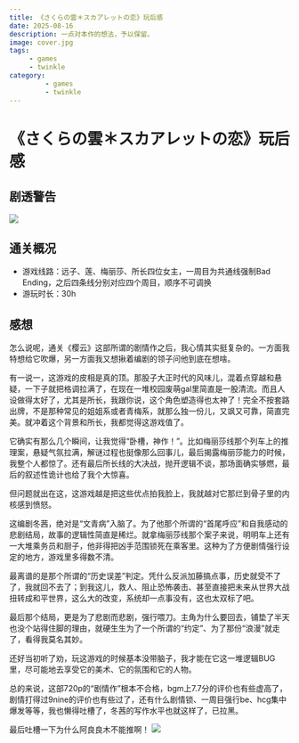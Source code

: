 ```yaml
---
title: 《さくらの雲＊スカアレットの恋》玩后感
date: 2025-08-16
description: 一点对本作的想法，予以保留。
image: cover.jpg
tags:
     - games
     - twinkle
category:
         - games
         - twinkle
---
```

# 《さくらの雲＊スカアレットの恋》玩后感

## 剧透警告

<img src="https://files.catbox.moe/is03tk.jpg" />

## 通关概况
- 游戏线路：远子、莲、梅丽莎、所长四位女主，一周目为共通线强制Bad Ending，之后四条线分别对应四个周目，顺序不可调换
- 游玩时长：30h
## 感想
怎么说呢，通关《樱云》这部所谓的剧情作之后，我心情其实挺复杂的。一方面我特想给它吹爆，另一方面我又想揪着编剧的领子问他到底在想啥。

有一说一，这游戏的皮相是真的顶。那股子大正时代的风味儿，混着点穿越和悬疑，一下子就把格调拉满了，在现在一堆校园废萌gal里简直是一股清流。而且人设做得太好了，尤其是所长，我跟你说，这个角色塑造得也太神了！完全不按套路出牌，不是那种常见的姐姐系或者青梅系，就那么独一份儿，又飒又可靠，简直完美。就冲着这个背景和所长，我都觉得这游戏值了。

它确实有那么几个瞬间，让我觉得“卧槽，神作！”。比如梅丽莎线那个列车上的推理案，悬疑气氛拉满，解谜过程也挺像那么回事儿，最后揭露梅丽莎能力的时候，我整个人都惊了。还有最后所长线的大决战，抛开逻辑不谈，那场面确实够燃，最后的叙述性诡计也给了我个大惊喜。

但问题就出在这，这游戏越是把这些优点拍我脸上，我就越对它那烂到骨子里的内核感到愤怒。

这编剧冬茜，绝对是“文青病”入脑了。为了他那个所谓的“首尾呼应”和自我感动的悲剧结局，故事的逻辑性简直是稀烂。就拿梅丽莎线那个案子来说，明明车上还有一大堆乘务员和厨子，他非得把凶手范围锁死在乘客里。这种为了方便剧情强行设定的地方，游戏里多得数不清。

最离谱的是那个所谓的“历史误差”判定。凭什么反派加藤搞点事，历史就受不了了，我就回不去了；到我这儿，救人、阻止恐怖袭击、甚至直接把未来从世界大战扭转成和平世界，这么大的改变，系统却一点事没有，这也太双标了吧。

最后那个结局，更是为了悲剧而悲剧，强行喂刀。主角为什么要回去，铺垫了半天也没个站得住脚的理由，就硬生生为了一个所谓的“约定”、为了那份“浪漫”就走了，看得我莫名其妙。

还好当初听了劝，玩这游戏的时候基本没带脑子，我才能在它这一堆逻辑BUG里，尽可能地去享受它的美术、它的氛围和它的人物。

总的来说，这部720p的“剧情作”根本不合格，bgm上7.7分的评价也有些虚高了，剧情打得过9nine的评价也有些过了，还有什么剧情锁、一周目强行be、hcg集中爆发等等，我也懒得吐槽了，冬茜的写作水平也就这样了，已拉黑。

最后吐槽一下为什么阿良良木不能推啊！
<img src="https://files.catbox.moe/pv3lij.jpg" />
















